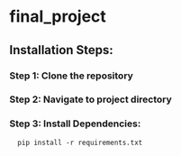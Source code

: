 # final_project

## Installation Steps:

### Step 1: Clone the repository

### Step 2: Navigate to project directory

### Step 3: Install Dependencies:
      pip install -r requirements.txt
